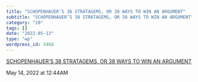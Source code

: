 ```yaml
---
title: "SCHOPENHAUER’S 38 STRATAGEMS, OR 38 WAYS TO WIN AN ARGUMENT"
subtitle: "SCHOPENHAUER’S 38 STRATAGEMS, OR 38 WAYS TO WIN AN ARGUMENT"
category: "20"
tags: []
date: "2022-05-13"
type: "wp"
wordpress_id: 3468
---
```

[ SCHOPENHAUER’S 38 STRATAGEMS, OR 38 WAYS TO WIN AN ARGUMENT](http://mnei.nl/schopenhauer/38-stratagems.htm)
 
May 14, 2022 at 12:44AM
